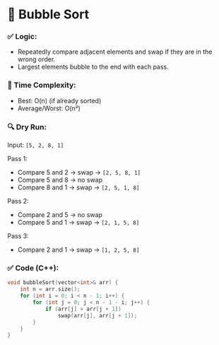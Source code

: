 
# 🔁 Bubble Sort

### ✅ Logic:
- Repeatedly compare adjacent elements and swap if they are in the wrong order.
- Largest elements bubble to the end with each pass.

### 🧠 Time Complexity:
- Best: O(n) (if already sorted)
- Average/Worst: O(n²)

### 🔍 Dry Run:

Input: `[5, 2, 8, 1]`

Pass 1:
- Compare 5 and 2 → swap → `[2, 5, 8, 1]`
- Compare 5 and 8 → no swap
- Compare 8 and 1 → swap → `[2, 5, 1, 8]`

Pass 2:
- Compare 2 and 5 → no swap
- Compare 5 and 1 → swap → `[2, 1, 5, 8]`

Pass 3:
- Compare 2 and 1 → swap → `[1, 2, 5, 8]`

### ✅ Code (C++):

```cpp
void bubbleSort(vector<int>& arr) {
    int n = arr.size();
    for (int i = 0; i < n - 1; i++) {
        for (int j = 0; j < n - 1 - i; j++) {
            if (arr[j] > arr[j + 1])
                swap(arr[j], arr[j + 1]);
        }
    }
}
